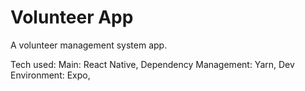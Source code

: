 # Volunteer App
A volunteer management system app.

Tech used:
Main: React Native,
Dependency Management: Yarn,
Dev Environment: Expo,
